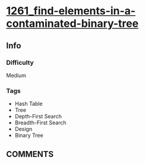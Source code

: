 # [1261_find-elements-in-a-contaminated-binary-tree](https://leetcode.com/problems/find-elements-in-a-contaminated-binary-tree/)

## Info

### Difficulty

Medium

### Tags

- Hash Table
- Tree
- Depth-First Search
- Breadth-First Search
- Design
- Binary Tree

## __COMMENTS__

> 
